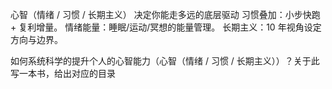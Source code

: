 心智（情绪 / 习惯 / 长期主义）
决定你能走多远的底层驱动
习惯叠加：小步快跑 + 复利增量。
情绪能量：睡眠/运动/冥想的能量管理。
长期主义：10 年视角设定方向与边界。

如何系统科学的提升个人的心智能力（心智（情绪 / 习惯 / 长期主义））？关于此写一本书，给出对应的目录